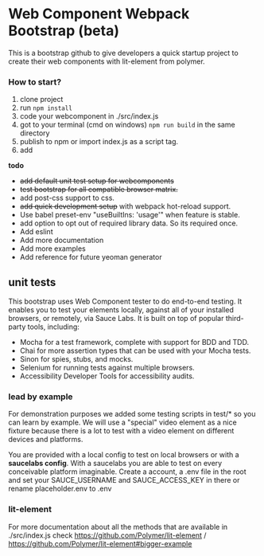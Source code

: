 # Web Component Webpack Bootstrap (beta)

This is a bootstrap github to give developers a quick startup project to
create their web components with lit-element from polymer.

### How to start?

 1. clone project
 2. run ```npm install```
 3. code your webcomponent in ./src/index.js
 4. got to your terminal (cmd on windows) ```npm run build``` in the same directory
 5. publish to npm or import index.js as a script tag.
 6. add

__todo__
* ~~add default unit test setup for webcomponents~~
* ~~test bootstrap for all compatible browser matrix.~~
* add post-css support to css.
* ~~add quick development setup~~ with webpack hot-reload support.
* Use babel preset-env "useBuiltIns: 'usage'" when feature is stable.
* add option to opt out of required library data. So its required once.
* Add eslint
* Add more documentation
* Add more examples
* Add reference for future yeoman generator

## unit tests

This bootstrap uses Web Component tester to do end-to-end testing.
It enables you to test your elements locally, against all of your installed
browsers, or remotely, via Sauce Labs. It is built on top of popular third-party tools, including:

* Mocha for a test framework, complete with support for BDD and TDD.
* Chai for more assertion types that can be used with your Mocha tests.
* Sinon for spies, stubs, and mocks.
* Selenium for running tests against multiple browsers.
* Accessibility Developer Tools for accessibility audits.

### lead by example
For demonstration purposes we added some testing scripts in test/* so you
can learn by example. We will use a "special" video element as a nice fixture
because there is a lot to test with a video element on different devices and
platforms.

You are provided with a local config to test on local browsers or with a
**saucelabs config**. With a saucelabs you are able to test on every
conceivable platform imaginable. Create a account, a .env file in the
root and set your SAUCE_USERNAME and SAUCE_ACCESS_KEY in there or
rename placeholder.env to .env

### lit-element
For more documentation about all the methods that are available in ./src/index.js
check https://github.com/Polymer/lit-element / https://github.com/Polymer/lit-element#bigger-example
